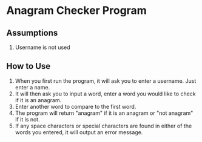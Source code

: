 # Anagram Checker Program

## Assumptions 
1. Username is not used

## How to Use
1. When you first run the program, it will ask you to enter a username. Just enter a name.
2. It will then ask you to input a word, enter a word you would like to check if it is an anagram.
3. Enter another word to compare to the first word.
4. The program will return "anagram" if it is an anagram or "not anagram" if it is not.
5. If any space characters or special characters are found in either of the words you entered, it will output an error message.

